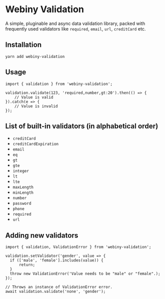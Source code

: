# Webiny Validation

A simple, pluginable and async data validation library, packed with frequently used validators like `required`, `email`, `url`, `creditCard` etc.

## Installation
`yarn add webiny-validation`

## Usage
```
import { validation } from 'webiny-validation';

validation.validate(123, 'required,number,gt:20').then(() => {
    // Value is valid
}).catch(e => {
    // Value is invalid
});
```

## List of built-in validators (in alphabetical order)

- `creditCard`
- `creditCardExpiration`
- `email`
- `eq`
- `gt`
- `gte`
- `integer`
- `lt`
- `lte`
- `maxLength`
- `minLength`
- `number`
- `password`
- `phone`
- `required`
- `url`


## Adding new validators

```
import { validation, ValidationError } from 'webiny-validation';

validation.setValidator('gender', value => {
  if (['male', 'female'].includes(value)) {
      return;
  }
  throw new ValidationError('Value needs to be "male" or "female".);
});

// Throws an instance of ValidationError error.
await validation.validate('none', 'gender');
```

